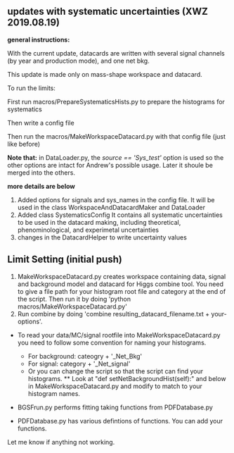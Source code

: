 ## updates with systematic uncertainties (XWZ 2019.08.19)

**general instructions:**


With the current update, datacards are written with several signal channels (by year and production mode), and one net bkg.

This update is made only on mass-shape workspace and datacard.

To run the limits:

First run macros/PrepareSystematicsHists.py to prepare the histograms for systematics

Then write a config file 

Then run the macros/MakeWorkspaceDatacard.py with that config file (just like before)

**Note that:** in DataLoader.py, the *source == 'Sys_test'* option is used so the other options are intact for Andrew's possible usage. Later it shoule be merged into the others.

**more details are below**
1. Added options for signals and sys_names in the config file. 
It will be used in the class WorkspaceAndDatacardMaker and DataLoader
2. Added class SystematicsConfig
It contains all systematic uncertainties to be used in the datacard making, including theoretical, phenominological, and experimetal uncertainties
3. changes in the DatacardHelper to write uncertainty values



## Limit Setting (initial push)
1. MakeWorkspaceDatacard.py creates workspace containing data, signal and background model and
   datacard for Higgs combine tool. You need to give a file path for your histogram root file and
   category at the end of the script. Then run it by doing 'python macros/MakeWorkspaceDatacard.py'
2. Run combine by doing 'combine resulting_datacard_filename.txt + your-options'.

* To read your data/MC/signal rootfile into MakeWorkspaceDatacard.py you need to follow some
  convention for naming your histograms.
    - For background: cateogry + '_Net_Bkg'
    - For signal: category + '_Net_signal'
    - Or you can change the script so that the script can find your histograms.
        ** Look at "def setNetBackgroundHist(self):" and below in MakeWorkspaceDatacard.py
           and modify to match to your histogram names.

* BGSFrun.py performs fitting taking functions from PDFDatabase.py
* PDFDatabase.py has various defintions of functions. You can add your functions.

Let me know if anything not working.
